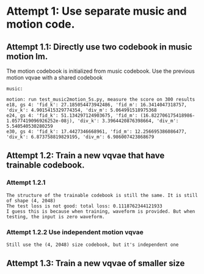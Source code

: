 # Attempt 1: Use separate music and motion code.

## Attempt 1.1: Directly use two codebook in music motion lm. 
The motion codebook is initialized from music codebook. Use the previous motion vqvae with a shared codebook
    
    music: 

    motion: run test_music2motion_5s.py, measure the score on 300 results
    e18, gs 4: 'fid_k': 27.185054473942486, 'fid_m': 16.3414047318757, 'div_k': 4.9015415329774354, 'div_m': 5.064991518975368
    e24, gs 4: 'fid_k': 51.134297124903675, 'fid_m': (16.822706175418986-1.0577419096926252e-08j), 'div_k': 3.3964420876398664, 'div_m': 5.540540530280259
    e30, gs 4: 'fid_k': 17.4427346668961, 'fid_m': 12.256695386086477, 'div_k': 6.873758819829195, 'div_m': 6.986007423868679


## Attempt 1.2: Train a new vqvae that have trainable codebook.

### Attempt 1.2.1
    The structure of the trainable codebook is still the same. It is still of shape (4, 2048)
    The test loss is not good: total loss: 0.1118762344121933
    I guess this is because when training, waveform is provided. But when testing, the input is zero waveform.

### Attempt 1.2.2 Use independent motion vqvae
    Still use the (4, 2048) size codebook, but it's independent one


## Attempt 1.3: Train a new vqvae of smaller size

